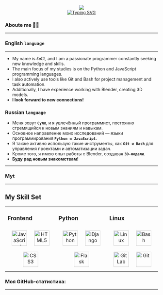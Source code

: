 <div id='header' align="center" >
    <div align="center">
    <a href="https://online-letters.ru/" target="_blank"><img src="https://x-lines.ru/letters/i/cyrillicfancy/1384/000000/24/0/rbrgk5dcphsny1j8pwony1mpqjzo.png" border="0" /></a>
    </div>
    <div align="center">
    <a href="https://git.io/typing-svg"><img src="https://readme-typing-svg.demolab.com?font=comic+sans+ms&weight=900&pause=100&color=000000&background=0066FF00&center=true&vCenter=true&random=true&width=500&height=40&lines=Welcome+to+my+profile!;%D0%9F%D1%80%D0%B8%D0%B2%D0%B5%D1%82%D1%81%D1%82%D0%B2%D1%83%D1%8E+%D0%B2%D1%81%D0%B5%D1%85%2C+%D0%BA%D1%82%D0%BE+%D0%B7%D0%B0%D0%B3%D0%BB%D1%8F%D0%BD%D1%83%D0%BB+%D0%BD%D0%B0+%D0%BC%D0%BE%D0%B9+%D0%BF%D1%80%D0%BE%D1%84%D0%B8%D0%BB%D1%8C!" alt="Typing SVG" /></a>
    </div>
</div>

### Aboute me 📓📝

<hr>

### English `language`

<hr>

- My name is **_`Sull`_**, and I am a passionate programmer constantly seeking new knowledge and skills.
- The main focus of my studies is on the Python and JavaScript programming languages.
- I also actively use tools like Git and Bash for project management and task automation.
- Additionally, I have experience working with Blender, creating 3D models.
- **I look forward to new connections!**

### Russian `language`

- Меня зовут **`Сулл`**, и я увлечённый программист, постоянно стремящийся к новым знаниям и навыкам.
- Основное направление моих исследований — языки программирования **`Python и JavaScript`**.
- Я также активно использую такие инструменты, как **`Git и Bash`** для управления проектами и автоматизации задач.
- Кроме того, я имею опыт работы с Blender, создавая **`3D-модели`**.
- **Буду рад новым знакомствам!**
<hr>

### Myt

<hr>

## My Skill Set

<table><tr><td valign="top" width="33%">

### Frontend

<div align="center">  
<a href="https://www.javascript.com/" target="_blank"><img style="margin: 10px" src="https://profilinator.rishav.dev/skills-assets/javascript-original.svg" alt="JavaScript" height="50" /></a>  
<a href="https://en.wikipedia.org/wiki/HTML5" target="_blank"><img style="margin: 10px" src="https://profilinator.rishav.dev/skills-assets/html5-original-wordmark.svg" alt="HTML5" height="50" /></a>  
<a href="https://www.w3schools.com/css/" target="_blank"><img style="margin: 10px" src="https://profilinator.rishav.dev/skills-assets/css3-original-wordmark.svg" alt="CSS3" height="50" /></a>  
</div>

</td><td valign="top" width="33%">

### Python

<div align="center">  
<a href="https://www.python.org/" target="_blank"><img style="margin: 10px" src="https://profilinator.rishav.dev/skills-assets/python-original.svg" alt="Python" height="50" /></a>  
<a href="https://www.djangoproject.com/" target="_blank"><img style="margin: 10px" src="https://profilinator.rishav.dev/skills-assets/django-original.svg" alt="Django" height="50" /></a>  
<a href="https://flask.palletsprojects.com/" target="_blank"><img style="margin: 10px" src="https://profilinator.rishav.dev/skills-assets/flask.png" alt="Flask" height="50" /></a>  
</div>

</td><td valign="top" width="33%">

### Linux

<div align="center">  
<a href="https://www.linux.org/" target="_blank"><img style="margin: 10px" src="https://profilinator.rishav.dev/skills-assets/linux-original.svg" alt="Linux" height="50" /></a>  
<a href="https://www.gnu.org/software/bash/" target="_blank"><img style="margin: 10px" src="https://profilinator.rishav.dev/skills-assets/gnu_bash-icon.svg" alt="Bash" height="50" /></a>  
<a href="https://about.gitlab.com/" target="_blank"><img style="margin: 10px" src="https://profilinator.rishav.dev/skills-assets/gitlab.svg" alt="GitLab" height="50" /></a>  
<a href="https://github.com/" target="_blank"><img style="margin: 10px" src="https://profilinator.rishav.dev/skills-assets/git-scm-icon.svg" alt="Git" height="50" /></a>  
</div>

</td></tr></table>

### Моя GitHub-статистика:

<hr>

<div id="stat" align="center">
    <img scr="http://github-profile-summary-cards.vercel.app/api/cards/profile-details?username=ParsifalX-X&theme=2077"/>
    <img scr="http://github-profile-summary-cards.vercel.app/api/cards/most-commit-language?username=ParsifalX-X&theme=2077"/>
    <img scr="http://github-profile-summary-cards.vercel.app/api/cards/stats?username=ParsifalX-X&theme=2077"/>
</div>
